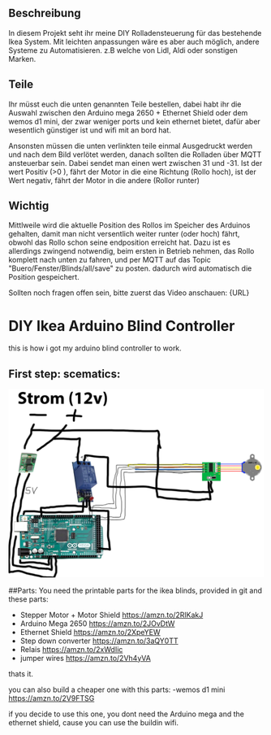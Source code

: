 ## Beschreibung
In diesem Projekt seht ihr meine DIY Rolladensteuerung für das bestehende Ikea System. Mit leichten anpassungen wäre es aber auch möglich, andere Systeme zu Automatisieren.
z.B welche von Lidl, Aldi oder sonstigen Marken.

## Teile
Ihr müsst euch die unten genannten Teile bestellen, dabei habt ihr die Auswahl zwischen den Arduino mega 2650 + Ethernet Shield oder dem wemos d1 mini, der zwar weniger
ports und kein ethernet bietet, dafür aber wesentlich günstiger ist und wifi mit an bord hat.

Ansonsten müssen die unten verlinkten teile einmal Ausgedruckt werden und nach dem Bild verlötet werden, danach sollten die Rolladen über MQTT ansteuerbar sein.
Dabei sendet man einen wert zwischen 31 und -31. Ist der wert Positiv (>0 ), fährt der Motor in die eine Richtung (Rollo hoch), ist der Wert negativ, fährt der Motor in die andere
(Rollor runter)

## Wichtig
Mittlweile wird die aktuelle Position des Rollos im Speicher des Arduinos gehalten, damit man nicht versentlich weiter runter (oder hoch) fährt, obwohl das Rollo schon seine
endposition erreicht hat.
Dazu ist es allerdings zwingend notwendig, beim ersten in Betrieb nehmen, das Rollo komplett nach unten zu fahren, und per MQTT auf das Topic "Buero/Fenster/Blinds/all/save"
zu posten. dadurch wird automatisch die Position gespeichert.

Sollten noch fragen offen sein, bitte zuerst das Video anschauen:
{URL}


# DIY Ikea Arduino Blind Controller

this is how i got my arduino blind controller to work.

## First step: scematics:

![scematics](https://github.com/charlyschulte/diy-ikea-blinds/blob/master/schematic.png)

##Parts:
You need the printable parts for the ikea blinds, provided in git and these parts:
- Stepper Motor + Motor Shield https://amzn.to/2RlKakJ
- Arduino Mega 2650 https://amzn.to/2JOvDtW
- Ethernet Shield https://amzn.to/2XpeYEW
- Step down converter https://amzn.to/3aQY0TT
- Relais https://amzn.to/2xWdIic
- jumper wires https://amzn.to/2Vh4yVA

thats it.

you can also build a cheaper one with this parts:
-wemos d1 mini https://amzn.to/2V9FTSG

if you decide to use this one, you dont need the Arduino mega and the ethernet shield, cause you can use the buildin wifi.
